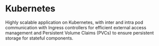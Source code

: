 # Kubernetes
Highly scalable application on Kubernetes, with inter and intra pod communication with Ingress controllers for efficient external access management and Persistent Volume Claims (PVCs) to ensure persistent storage for stateful components. 
